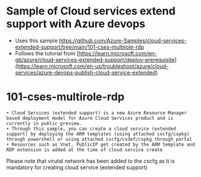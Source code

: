 # Sample of Cloud services extend support with Azure devops 

- Uses this sample https://github.com/Azure-Samples/cloud-services-extended-support/tree/main/101-cses-multirole-rdp 
- Follows the tutorial from [https://learn.microsoft.com/en-gb/azure/cloud-services-extended-support/deploy-prerequisite](https://learn.microsoft.com/en-us/troubleshoot/azure/cloud-services/azure-devops-publish-cloud-service-extended)

# 101-cses-multirole-rdp

	• Cloud Services (extended support) is a new Azure Resource Manager based deployment model for Azure Cloud Services product and is currently in public preview.
	• Through this sample, you can create a cloud service (extended support) by deploying the ARM templates (using attached cscfg/cspkg) through powershell or using attached cscfg/csdef/cspkg through portal
	• Resources such as Vnet, PublicIP get created by the ARM template and RDP extension is added at the time of cloud service create
Please note that virutal network has been added to the cscfg as it is mandatory for creating cloud service (extended support)

